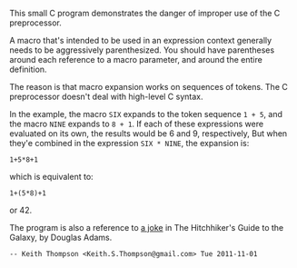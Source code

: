 This small C program demonstrates the danger of improper use of the
C preprocessor.

A macro that's intended to be used in an expression context generally
needs to be aggressively parenthesized.  You should have parentheses
around each reference to a macro parameter, and around the entire definition.

The reason is that macro expansion works on sequences of tokens.
The C preprocessor doesn't deal with high-level C syntax.

In the example, the macro `SIX` expands to the token sequence `1 + 5`,
and the macro `NINE` expands to `8 + 1`.  If each of these expressions
were evaluated on its own, the results would be 6 and 9, respectively,
But when they'e combined in the expression `SIX * NINE`, the expansion is:

    1+5*8+1

which is equivalent to:

    1+(5*8)+1

or 42.

The program is also a reference to [a joke](http://en.wikipedia.org/wiki/Phrases_from_The_Hitchhiker%27s_Guide_to_the_Galaxy#Answer_to_the_Ultimate_Question_of_Life.2C_the_Universe.2C_and_Everything_.2842.29) in The Hitchhiker's Guide to the Galaxy, by Douglas Adams.

    -- Keith Thompson <Keith.S.Thompson@gmail.com> Tue 2011-11-01
